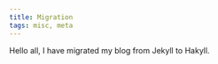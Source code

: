 ```yaml
---
title: Migration
tags: misc, meta
---
```


Hello all, I have migrated my blog from Jekyll to Hakyll.
